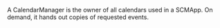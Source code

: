 A CalendarManager is the owner of all calendars used in a SCMApp. On demand, it hands out copies of requested events.